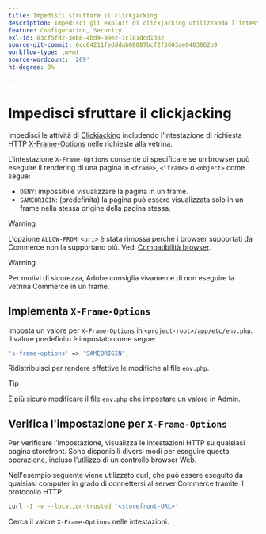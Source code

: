 ```yaml
---
title: Impedisci sfruttare il clickjacking
description: Impedisci gli exploit di clickjacking utilizzando l’intestazione "X-Frame-Options" per controllare i rendering della pagina.
feature: Configuration, Security
exl-id: 83cf5fd2-3eb8-4bd9-99e2-1c701dcd1382
source-git-commit: 6cc04211fedddab68087bcf2f3603ae0403862b9
workflow-type: tm+mt
source-wordcount: '209'
ht-degree: 0%

---
```


# Impedisci sfruttare il clickjacking

Impedisci le attività di [Clickjacking](https://owasp.org/www-community/attacks/Clickjacking) includendo l&#39;intestazione di richiesta HTTP [X-Frame-Options](https://datatracker.ietf.org/doc/html/rfc7034) nelle richieste alla vetrina.

L&#39;intestazione `X-Frame-Options` consente di specificare se un browser può eseguire il rendering di una pagina in `<frame>`, `<iframe>` o `<object>` come segue:

- `DENY`: impossibile visualizzare la pagina in un frame.
- `SAMEORIGIN`: (predefinita) la pagina può essere visualizzata solo in un frame nella stessa origine della pagina stessa.

>[!WARNING]
>
>L&#39;opzione `ALLOW-FROM <uri>` è stata rimossa perché i browser supportati da Commerce non la supportano più. Vedi [Compatibilità browser](https://developer.mozilla.org/en-US/docs/Web/HTTP/Headers/X-Frame-Options#browser_compatibility).

>[!WARNING]
>
>Per motivi di sicurezza, Adobe consiglia vivamente di non eseguire la vetrina Commerce in un frame.

## Implementa `X-Frame-Options`

Imposta un valore per `X-Frame-Options` in `<project-root>/app/etc/env.php`. Il valore predefinito è impostato come segue:

```php
'x-frame-options' => 'SAMEORIGIN',
```

Ridistribuisci per rendere effettive le modifiche al file `env.php`.

>[!TIP]
>
>È più sicuro modificare il file `env.php` che impostare un valore in Admin.

## Verifica l&#39;impostazione per `X-Frame-Options`

Per verificare l’impostazione, visualizza le intestazioni HTTP su qualsiasi pagina storefront. Sono disponibili diversi modi per eseguire questa operazione, incluso l’utilizzo di un controllo browser Web.

Nell&#39;esempio seguente viene utilizzato curl, che può essere eseguito da qualsiasi computer in grado di connettersi al server Commerce tramite il protocollo HTTP.

```bash
curl -I -v --location-trusted '<storefront-URL>'
```

Cerca il valore `X-Frame-Options` nelle intestazioni.
